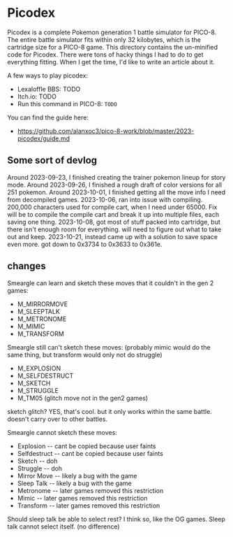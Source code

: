 # Picodex
Picodex is a complete Pokemon generation 1 battle simulator for PICO-8. The entire battle simulator fits within only 32 kilobytes, which is the cartridge size for a PICO-8 game. This directory contains the un-minified code for Picodex.
There were tons of hacky things I had to do to get everything fitting. When I get the time, I'd like to write an article about it.

A few ways to play picodex:
- Lexaloffle BBS: TODO
- Itch.io: TODO
- Run this command in PICO-8: `TODO`

You can find the guide here:
- https://github.com/alanxoc3/pico-8-work/blob/master/2023-picodex/guide.md

## Some sort of devlog
Around 2023-09-23, I finished creating the trainer pokemon lineup for story mode.
Around 2023-09-26, I finished a rough draft of color versions for all 251 pokemon.
Around 2023-10-01, I finished getting all the move info I need from decompiled games.
2023-10-06, ran into issue with compiling. 200,000 characters used for compile cart, when I need under 65000. Fix will be to compile the compile cart and break it up into multiple files, each saving one thing.
2023-10-08, got most of stuff packed into cartridge, but there isn't enough room for everything. will need to figure out what to take out and keep.
2023-10-21, instead came up with a solution to save space even more. got down to 0x3734 to 0x3633 to 0x361e.

## changes
Smeargle can learn and sketch these moves that it couldn't in the gen 2 games:
- M_MIRRORMOVE
- M_SLEEPTALK
- M_METRONOME
- M_MIMIC
- M_TRANSFORM

Smeargle still can't sketch these moves: (probably mimic would do the same thing, but transform would only not do struggle)
- M_EXPLOSION
- M_SELFDESTRUCT
- M_SKETCH
- M_STRUGGLE
- M_TM05 (glitch move not in the gen2 games)

sketch glitch? YES, that's cool. but it only works within the same battle. doesn't carry over to other battles.

Smeargle cannot sketch these moves:
- Explosion    -- cant be copied because user faints
- Selfdestruct -- cant be copied because user faints
- Sketch       -- doh
- Struggle     -- doh
- Mirror Move  -- likely a bug with the game
- Sleep Talk   -- likely a bug with the game
- Metronome    -- later games removed this restriction
- Mimic        -- later games removed this restriction
- Transform    -- later games removed this restriction

Should sleep talk be able to select rest? I think so, like the OG games. Sleep talk cannot select itself. (no difference)
